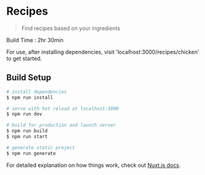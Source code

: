 # Recipes

> Find recipes based on your ingredients

Build Time : 2hr 30min


For use, after installing dependencies, visit 'localhost:3000/recipes/chicken' to get started.

## Build Setup

``` bash
# install dependencies
$ npm run install

# serve with hot reload at localhost:3000
$ npm run dev

# build for production and launch server
$ npm run build
$ npm run start

# generate static project
$ npm run generate
```

For detailed explanation on how things work, check out [Nuxt.js docs](https://nuxtjs.org).
